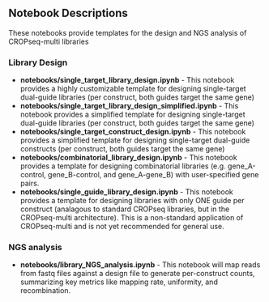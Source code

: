 ## Notebook Descriptions

These notebooks provide templates for the design and NGS analysis of CROPseq-multi libraries

### Library Design
- **notebooks/single_target_library_design.ipynb** - This notebook provides a highly customizable template for designing single-target dual-guide libraries (per construct, both guides target the same gene)
- **notebooks/single_target_library_design_simplified.ipynb** - This notebook provides a simplified template for designing single-target dual-guide libraries (per construct, both guides target the same gene)
- **notebooks/single_target_construct_design.ipynb** - This notebook provides a simplified template for designing single-target dual-guide constructs (per construct, both guides target the same gene)
- **notebooks/combinatorial_library_design.ipynb** - This notebook provides a template for designing combinatorial libraries (e.g. gene_A-control, gene_B-control, and gene_A-gene_B) with user-specified gene pairs.
- **notebooks/single_guide_library_design.ipynb** - This notebook provides a template for designing libraries with only ONE guide per construct (analagous to standard CROPseq libraries, but in the CROPseq-multi architecture). This is a non-standard application of CROPseq-multi and is not yet recommended for general use.

### NGS analysis
- **notebooks/library_NGS_analysis.ipynb** - This notebook will map reads from fastq files against a design file to generate per-construct counts, summarizing key metrics like mapping rate, uniformity, and recombination.
